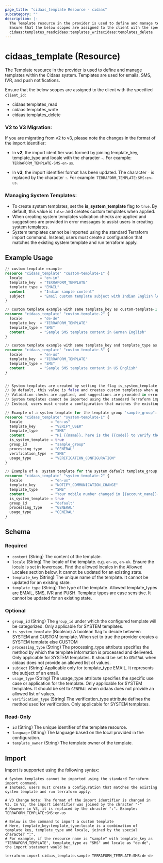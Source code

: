 ```yaml
---
page_title: "cidaas_template Resource - cidaas"
subcategory: ""
description: |-
  The Template resource in the provider is used to define and manage templates within the Cidaas system. Templates are used for emails, SMS, IVR, and push notifications.
  Ensure that the below scopes are assigned to the client with the specified client_id:
  cidaas:templates_readcidaas:templates_writecidaas:templates_delete
---
```


# cidaas_template (Resource)

The Template resource in the provider is used to define and manage templates within the Cidaas system. Templates are used for emails, SMS, IVR, and push notifications.

 Ensure that the below scopes are assigned to the client with the specified `client_id`:
- cidaas:templates_read
- cidaas:templates_write
- cidaas:templates_delete

### V2 to V3 Migration:
If you are migrating from v2 to v3, please note the changes in the format of the import identifier:

- In **v2**, the import identifier was formed by joining template_key, template_type and locale with the character `-`. For example: `TERRAFORM_TEMPLATE-SMS-en-us`.

- In **v3**, the import identifier format has been updated. The character `-` is replaced by the character `:`. For example: `TERRAFORM_TEMPLATE:SMS:en-us`.


### Managing System Templates:

- To create system templates, set the **is_system_template** flag to `true`.
By default, this value is `false` and creates custom templates when applied.
- When creating system templates validation checks are applied and suggestions are
provided in error messages to assist users in creating system templates.
- System templates cannot be imported using the standard Terraform import command. Instead, users
must create a configuration that matches the existing system template and run terraform apply.

## Example Usage

```terraform
// custom template example
resource "cidaas_template" "custom-template-1" {
  locale        = "en-in"
  template_key  = "TERRAFORM_TEMPLATE"
  template_type = "EMAIL"
  content       = "Indian sample content"
  subject       = "Email custom template subject with Indian English locale"
}

// custom template example with same template_key as custom-template-1 but different template_type and locale
resource "cidaas_template" "custom-template-2" {
  locale        = "de-de"
  template_key  = "TERRAFORM_TEMPLATE"
  template_type = "SMS"
  content       = "Sample SMS template content in German English"
}

// custom template example with same template_key and template_type as custom-template-2 but different locale
resource "cidaas_template" "custom-template-3" {
  locale        = "en-us"
  template_key  = "TERRAFORM_TEMPLATE"
  template_type = "SMS"
  content       = "Sample SMS template content in US English"
}


// System templates are created by setting the flag is_system_template to true.
// By default, this value is false and creates custom templates when applied.
// Validation checks are applied, and suggestions are provided in error messages to assist users in creating system templates.
// System templates cannot be imported using the standard Terraform import command.
// Instead, users must create a configuration that matches the existing system template and run terraform apply.

// Example of a system template for the template group "sample_group":
resource "cidaas_template" "system-template-1" {
  locale             = "en-us"
  template_key       = "VERIFY_USER"
  template_type      = "SMS"
  content            = "Hi {{name}}, here is the {{code}} to verify the user"
  is_system_template = true
  group_id           = "sample_group"
  processing_type    = "GENERAL"
  verification_type  = "SMS"
  usage_type         = "VERIFICATION_CONFIGURATION"
}

// Example of a  system template for the system default template_group "default"
resource "cidaas_template" "system-template-2" {
  locale             = "en-us"
  template_key       = "NOTIFY_COMMUNICATION_CHANGE"
  template_type      = "SMS"
  content            = "Your mobile number changed in {{account_name}}-account to {{communication_medium_value}}."
  is_system_template = true
  group_id           = "default"
  processing_type    = "GENERAL"
  usage_type         = "GENERAL"
}
```

<!-- schema generated by tfplugindocs -->
## Schema

### Required

- `content` (String) The content of the template.
- `locale` (String) The locale of the template. e.g. `en-us`, `en-uk`. Ensure the locale is set in lowercase. Find the allowed locales in the Allowed Locales section below. It cannot be updated for an existing state.
- `template_key` (String) The unique name of the template. It cannot be updated for an existing state.
- `template_type` (String) The type of the template. Allowed template_types are EMAIL, SMS, IVR and PUSH. Template types are case sensitive. It cannot be updated for an existing state.

### Optional

- `group_id` (String) The `group_id` under which the configured template will be categorized. Only applicable for SYSTEM templates.
- `is_system_template` (Boolean) A boolean flag to decide between SYSTEM and CUSTOM template. When set to true the provider creates a SYSTEM template else CUSTOM
- `processing_type` (String) The processing_type attribute specifies the method by which the template information is processed and delivered. Only applicable for SYSTEM templates. It should be set to `GENERAL` when cidaas does not provide an allowed list of values.
- `subject` (String) Applicable only for template_type EMAIL. It represents the subject of an email.
- `usage_type` (String) The usage_type attribute specifies the specific use case or application for the template. Only applicable for SYSTEM templates. It should be set to `GENERAL` when cidaas does not provide an allowed list of values.
- `verification_type` (String) The verification_type attribute defines the method used for verification. Only applicable for SYSTEM templates.

### Read-Only

- `id` (String) The unique identifier of the template resource.
- `language` (String) The language based on the local provided in the configuration.
- `template_owner` (String) The template owner of the template.

## Import

Import is supported using the following syntax:

```shell
# System templates cannot be imported using the standard Terraform import command.
# Instead, users must create a configuration that matches the existing system template and run terraform apply.

# V3 Change Note: The format of the import identifier is changed in V3. In V2, the import identifier was joined by the chracter "-"
# However in V3, it is replaced by the chracter ":". Example: TERRAFORM_TEMPLATE:SMS:en-us 

# Below is the command to import a custom template
# Here, template_key:template_type:locale is a combination of template_key, template_type and locale, joined by the special character ":".
# For example, if the resource name is "sample" with template_key as "TERRAFORM_TEMPLATE", template_type as "SMS" and locale as "de-de", the import statement would be:

terraform import cidaas_template.sample TERRAFORM_TEMPLATE:SMS:de-de
```